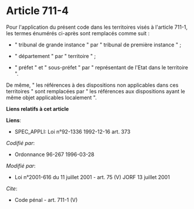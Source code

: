 # Article 711-4

Pour l'application du présent code dans les territoires visés à l'article 711-1, les termes énumérés ci-après sont remplacés
comme suit :

- " tribunal de grande instance " par " tribunal de première instance " ;

- " département " par " territoire " ;

- " préfet " et " sous-préfet " par " représentant de l'Etat dans le territoire ". 

De même, " les références à des dispositions non applicables dans ces territoires " sont remplacées par " les références aux
dispositions ayant le même objet applicables localement ".

**Liens relatifs à cet article**

**Liens**:

  - SPEC_APPLI: Loi n°92-1336 1992-12-16 art. 373

_Codifié par_:

  - Ordonnance 96-267 1996-03-28

_Modifié par_:

  - Loi n°2001-616 du 11 juillet 2001 - art. 75 (V) JORF 13 juillet 2001

_Cite_:

  - Code pénal - art. 711-1 (V)
